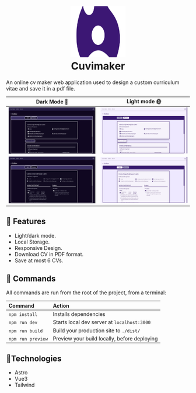 <h1 align="center">
    <img src="./public/cuvimaker.svg" alt="Icon" width="150" height="140" />
  <br>Cuvimaker <br>
</h1>
An online cv maker web application used to design a custom curriculum vitae and save it in a pdf file.

|                     Dark Mode 🌙                     |                        Light mode 🌞                        |
| :--------------------------------------------------: | :---------------------------------------------------------: |
| ![Editor Example](./public/doc/Editor-example.webp)  | ![Editor Example2](./public/doc/Editor-example-light.webp)  |
| ![Editor Example](./public/doc/Editor-example2.webp) | ![Editor Example2](./public/doc/Editor-example-light2.webp) |

## 🧰 Features

-   Light/dark mode.
-   Local Storage.
-   Responsive Design.
-   Download CV in PDF format.
-   Save at most 6 CVs.

## 🧞 Commands

All commands are run from the root of the project, from a terminal:

| Command           | Action                                       |
| :---------------- | :------------------------------------------- |
| `npm install`     | Installs dependencies                        |
| `npm run dev`     | Starts local dev server at `localhost:3000`  |
| `npm run build`   | Build your production site to `./dist/`      |
| `npm run preview` | Preview your build locally, before deploying |

## :iphone:Technologies

-   Astro
-   Vue3
-   Tailwind
